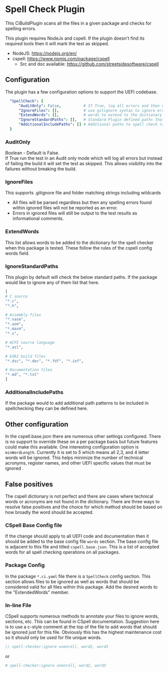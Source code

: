 # Spell Check Plugin

This CiBuildPlugin scans all the files in a given package and checks for spelling errors.

This plugin requires NodeJs and cspell.  If the plugin doesn't find its required tools then it will mark the test as skipped.

* NodeJS: https://nodejs.org/en/
* cspell: https://www.npmjs.com/package/cspell
  * Src and doc available: https://github.com/streetsidesoftware/cspell

## Configuration

The plugin has a few configuration options to support the UEFI codebase.

``` yaml
  "SpellCheck": {
      "AuditOnly": False,          # If True, log all errors and then mark as skipped
      "IgnoreFiles": [],           # use gitignore syntax to ignore errors in matching files
      "ExtendWords": [],           # words to extend to the dictionary for this package
      "IgnoreStandardPaths": [],   # Standard Plugin defined paths that should be ignore
      "AdditionalIncludePaths": [] # Additional paths to spell check (wildcards supported)
  }
```

### AuditOnly

Boolean - Default is False.  
If True run the test in an Audit only mode which will log all errors but instead of failing the build it will set the test as skipped.  This allows visibility into the failures without breaking the build.

### IgnoreFiles

This supports .gitignore file and folder matching strings including wildcards

* All files will be parsed regardless but then any spelling errors found within ignored files will not be reported as an error.
* Errors in ignored files will still be output to the test results as informational comments.

### ExtendWords

This list allows words to be added to the dictionary for the spell checker when this package is tested.  These follow the rules of the cspell config words field.

### IgnoreStandardPaths

This plugin by default will check the below standard paths.  If the package would like to ignore any of them list that here.

```python
[
# C source
"*.c",
"*.h",

# Assembly files
"*.nasm",
"*.asm",
"*.masm",
"*.s",

# ACPI source language
"*.asl",

# Edk2 build files
"*.dsc", "*.dec", "*.fdf", "*.inf",

# Documentation files
"*.md", "*.txt"
]
```

### AdditionalIncludePaths

If the package would to add additional path patterns to be included in spellchecking they can be defined here.

## Other configuration

In the cspell.base.json there are numerous other settings configured.  There is no support to override these on a per package basis but future features could make this available.  One interesting configuration option is `minWordLength`.  Currently it is set to _5_ which means all 2,3, and 4 letter words will be ignored.  This helps minimize the number of technical acronyms, register names, and other UEFI specific values that must be ignored .

## False positives

The cspell dictionary is not perfect and there are cases where technical words or acronyms are not found in the dictionary.  There are three ways to resolve false positives and the choice for which method should be based on how broadly the word should be accepted.

### CSpell Base Config file

If the change should apply to all UEFI code and documentation then it should be added to the base config file `words` section.  The base config file is adjacent to this file and titled `cspell.base.json`.  This is a list of accepted words for all spell checking operations on all packages.

### Package Config

In the package `*.ci.yaml` file there is a `SpellCheck` config section.  This section allows files to be ignored as well as words that should be considered valid for all files within this package.  Add the desired words to the "ExtendedWords" member.

### In-line File

CSpell supports numerous methods to annotate your files to ignore words, sections, etc.  This can be found in CSpell documentation.  Suggestion here is to use a c-style comment at the top of the file to add words that should be ignored just for this file.  Obviously this has the highest maintenance cost so it should only be used for file unique words.

``` c
// spell-checker:ignore unenroll, word2, word3
```

or

```ini
# spell-checker:ignore unenroll, word2, word3
```
